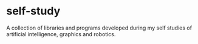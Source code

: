 # self-study

A collection of libraries and programs developed during my self studies of artificial intelligence, graphics and robotics.
